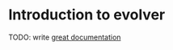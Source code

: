 # Introduction to evolver

TODO: write [great documentation](http://jacobian.org/writing/what-to-write/)
